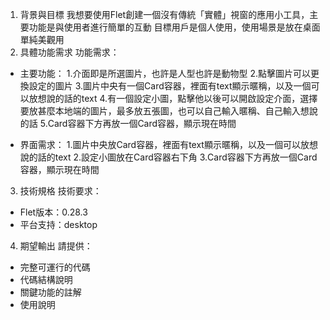 1. 背景與目標
我想要使用Flet創建一個沒有傳統「實體」視窗的應用小工具，主要功能是與使用者進行簡單的互動
目標用戶是個人使用，使用場景是放在桌面單純美觀用
2. 具體功能需求
功能需求：
- 主要功能：
1.介面即是所選圖片，也許是人型也許是動物型
2.點擊圖片可以更換設定的圖片
3.圖片中央有一個Card容器，裡面有text顯示暱稱，以及一個可以放想說的話的text
4.有一個設定小圖，點擊他以後可以開啟設定介面，選擇要放甚麼本地端的圖片，最多放五張圖，也可以自己輸入暱稱、自己輸入想說的話
5.Card容器下方再放一個Card容器，顯示現在時間

- 界面需求：
1.圖片中央放Card容器，裡面有text顯示暱稱，以及一個可以放想說的話的text
2.設定小圖放在Card容器右下角
3.Card容器下方再放一個Card容器，顯示現在時間


3. 技術規格
技術要求：
- Flet版本：0.28.3
- 平台支持：desktop

4. 期望輸出
請提供：
- 完整可運行的代碼
- 代碼結構說明
- 關鍵功能的註解
- 使用說明

